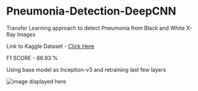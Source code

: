 # Pneumonia-Detection-DeepCNN
Transfer Learning approach to detect Pneumonia from Black and White X-Ray Images

Link to Kaggle Dataset - [Click Here](https://www.kaggle.com/datasets/paultimothymooney/chest-xray-pneumonia)  

F1 SCORE  - 88.93 %

Using base model as Inception-v3 and retraining last few layers

![image displayed here](https://github.com/dhan-02/Pneumonia-Detection-Deep-CNN/assets/74642765/08f56d6e-59aa-43ea-a9d4-b150867ca5ac)

